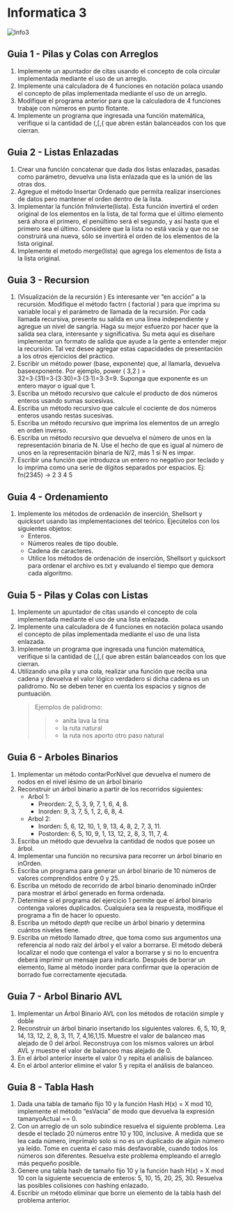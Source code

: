 # Informatica 3
![Info3](https://i.gyazo.com/9eec324abd61b493d92c87b673a0657a.png)

## Guia 1 - Pilas y Colas con Arreglos
1. Implemente un apuntador de citas usando el concepto de cola circular implementada mediante el uso de un arreglo.
2. Implemente una calculadora de 4 funciones en notación polaca usando el concepto de pilas implementada mediante el uso de un arreglo.
3. Modifique el programa anterior para que la calculadora de 4 funciones trabaje con números en punto flotante.
4. Implemente un programa que ingresada una función matemática, verifique si la cantidad de (,[,{ que abren están balanceados con los que cierran.

## Guia 2 - Listas Enlazadas
1. Crear una función concatenar que dada dos listas enlazadas, pasadas como parámetro, devuelva una lista enlazada que es la unión de las otras dos.
2. Agregue el método Insertar Ordenado que permita realizar inserciones de datos pero mantener el orden dentro de la lista.
3. Implementar la función fnInvierte(lista). Esta función invertirá el orden original de los elementos en la lista, de tal forma que el último elemento será ahora el primero, el penúltimo será el segundo, y así hasta que el primero sea el último.
   Considere que la lista no está vacía y que no se construirá una nueva, sólo se invertirá el orden de los elementos de la lista original.
4. Implemente el metodo merge(lista) que agrega los elementos de lista a la lista original.

## Guia 3 - Recursion
1. (Visualización de la recursión ) Es interesante ver “en acción” a la recursión. 
   Modifique el método factrn ( factorial ) para que imprima su variable local y el parámetro de llamada de la recursión. Por cada llamada recursiva, presente su salida en una línea independiente y agregue un nivel de sangría.
   Haga su mejor esfuerzo por hacer que la salida sea clara, interesante y significativa.
   Su meta aquí es diseñare implementar un formato de salida que ayude a la gente a entender mejor la recursión.
   Tal vez desee agregar estas capacidades de presentación a los otros ejercicios del práctico.
2. Escribir un método power (base, exponente) que, al llamarla, devuelva baseexponente.
   Por ejemplo, power ( 3,2 ) = 32=3⋅(31)=3⋅(3⋅30)=3⋅(3⋅1)=3⋅3=9. 
   Suponga que exponente es un entero mayor o igual que 1.
3. Escriba un método recursivo que calcule el producto de dos números enteros usando sumas sucesivas.
4. Escriba un método recursivo que calcule el cociente de dos números enteros usando restas sucesivas.
5. Escriba un método recursivo que imprima los elementos de un arreglo en orden inverso.
6. Escriba un método recursivo que devuelva el número de unos en la representación binaria de N.
    Use el hecho de que es igual al número de unos en la representación binaria de N/2, más 1 si N es impar.
7. Escribir una función que introduzca un entero no negativo por teclado y lo imprima como una serie de dígitos separados por espacios.
Ej: fn(2345) -> 2 3 4 5

## Guia 4 - Ordenamiento
1. Implemente los métodos de ordenación de inserción, Shellsort y quicksort usando las implementaciones del teórico.
    Ejecútelos con los siguientes objetos:
    * Enteros.
    * Números reales de tipo double.
    * Cadena de caracteres.
    * Utilice los métodos de ordenación de inserción, Shellsort y quicksort para ordenar el archivo es.txt y evaluando el tiempo que demora cada algoritmo.

## Guia 5 - Pilas y Colas con Listas
1. Implemente un apuntador de citas usando el concepto de cola implementada mediante el uso de una lista enlazada.
2. Implemente una calculadora de 4 funciones en notación polaca usando el concepto de pilas implementada mediante el uso de una lista enlazada.
3. Implemente un programa que ingresada una función matemática, verifique si la cantidad de (,[,{ que abren están balanceados con los que cierran.
4. Utilizando una pila y una cola, realizar una función que reciba una cadena y devuelva el valor lógico verdadero si dicha cadena es un palidromo.
   No se deben tener en cuenta los espacios y signos de puntuación.
   > Ejemplos de palidromo:
   >> * anita lava la tina
   >> * la ruta natural
   >> * la ruta nos aporto otro paso natural

## Guia 6 - Arboles Binarios
1. Implementar un método contarPorNivel que devuelva el numero de nodos en el nivel iésimo de un árbol binario
2. Reconstruir un árbol binario a partir de los recorridos siguientes:
   * Arbol 1:
       - Preorden: 2, 5, 3, 9, 7, 1, 6, 4, 8.
       - Inorden: 9, 3, 7, 5, 1, 2, 6, 8, 4. 
   * Arbol 2:  
       - Inorden: 5, 6, 12, 10, 1, 9, 13, 4, 8, 2, 7, 3, 11.
       - Postorden: 6, 5, 10, 9, 1, 13, 12, 2, 8, 3, 11, 7, 4.
3. Escriba un método que devuelva la cantidad de nodos que posee un árbol.
4. Implementar una función no recursiva para recorrer un árbol binario en inOrden.
5. Escriba un programa para generar un árbol binario de 10 números de valores comprendidos entre 0 y 25.
6. Escriba un método de recorrido de árbol binario denominado inOrder para mostrar el árbol generado en forma ordenada.
7. Determine si el programa del ejercicio 1 permite que el árbol binario contenga valores duplicados.
   Cualquiera sea la respuesta, modifique el programa a fin de hacer lo opuesto.
8. Escriba un método _depth_ que recibe un árbol binario y determina cuántos niveles tiene.
9. Escriba un método llamado _dtree_, que toma como sus argumentos una referencia al nodo raíz del árbol y el valor a borrarse.
   El método deberá localizar el nodo que contenga el valor a borrarse y si no lo encuentra deberá imprimir un mensaje para indicarlo. 
   Después de borrar un elemento, llame al método inorder para confirmar que la operación de borrado fue correctamente ejecutada.

## Guia 7 - Arbol Binario AVL
1. Implementar un Árbol Binario AVL con los métodos de rotación simple y doble
2. Reconstruir un árbol binario insertando los siguientes valores.
   6, 5, 10, 9, 14, 13, 12, 2, 8, 3, 11, 7, 4,16,1,15.
   Muestre el valor de balanceo mas alejado de 0 del árbol.
   Reconstruya con los mismos valores un árbol AVL y muestre el valor de balanceo mas alejado de 0.
3. En el árbol anterior inserte el valor 0 y repita el análisis de balanceo.
4. En el árbol anterior elimine el valor 5 y repita el análisis de balanceo.

## Guia 8 - Tabla Hash
1. Dada una tabla de tamaño fijo 10 y la función Hash H(x) = X mod 10, implemente el método “esVacia” de modo que devuelva la expresión tamanyoActual == 0.
2. Con un arreglo de un solo subíndice resuelva el siguiente problema. Lea desde el teclado 20 números entre 10 y 100, inclusive. A medida que se lea cada número, imprímalo solo si no es un duplicado de algún número ya leído.
   Tome en cuenta el caso más desfavorable, cuando todos los números son diferentes. Resuelva este problema empleando el arreglo más pequeño posible.
3. Genere una tabla hash de tamaño fijo 10 y la función hash H(x) = X mod 10 con la siguiente secuencia de enteros: 
   5, 10, 15, 20, 25, 30. Resuelva las posibles colisiones con hashing enlazado.
4. Escribir un método eliminar que borre un elemento de la tabla hash del problema anterior.
